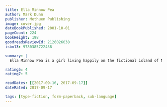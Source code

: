 ```yaml
---
title: Ella Minnow Pea
author: Mark Dunn
publisher: Methuen Publishing
image: cover.jpg
dateBookPublished: 2001-10-01
pageCount: 224
bookHeight: 198
goodreadsReviewId: 2126026038
isbn13: 9780385722438

summary: |
  Ella Minnow Pea is a girl living happily on the fictional island of Nollop off the coast of South Carolina. Nollop was named after Nevin Nollop, author of the immortal pangram, "The quick brown fox jumps over the lazy dog." Now Ella finds herself acting to save her friends, family, and fellow citizens from the encroaching totalitarianism of the island's Council, which has banned the use of certain letters of the alphabet as they fall from a memorial statue of Nevin Nollop. As the letters progressively drop from the statue they also disappear from the novel. The result is both a hilarious and moving story of one girl's fight for freedom of expression, as well as a linguistic tour de force sure to delight word lovers everywhere.

rating5: 4
rating7: 5

readDates: [[2017-09-16, 2017-09-17]]
dateRated: 2017-09-17

tags: [type-fiction, form-paperback, sub-language]
---
```


